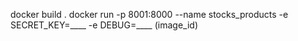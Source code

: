 docker build .
docker run -p 8001:8000 --name stocks_products -e SECRET_KEY=____ -e DEBUG=____ (image_id)
